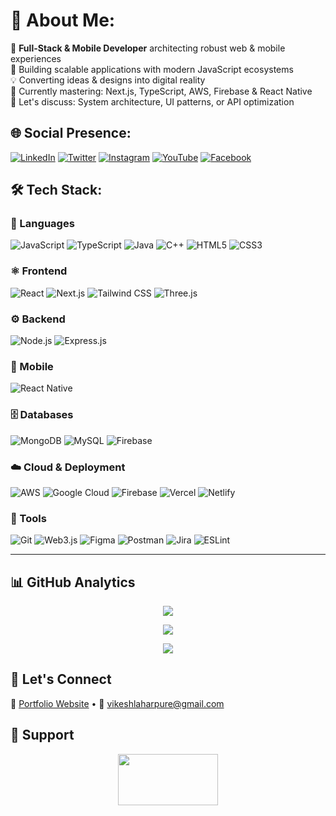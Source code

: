 # 💫 About Me:
🎯 **Full-Stack & Mobile Developer** architecting robust web & mobile experiences  
🚀 Building scalable applications with modern JavaScript ecosystems  
💡 Converting ideas & designs into digital reality  
🔭 Currently mastering: Next.js, TypeScript, AWS, Firebase & React Native  
💬 Let's discuss: System architecture, UI patterns, or API optimization  



## 🌐 Social Presence:
[![LinkedIn](https://img.shields.io/badge/-LinkedIn-0A66C2?logo=linkedin&logoColor=white)](https://www.linkedin.com/in/vikeshlaharpure)
[![Twitter](https://img.shields.io/badge/-Twitter-1DA1F2?logo=twitter&logoColor=white)](https://twitter.com/Vikkeshhhh)
[![Instagram](https://img.shields.io/badge/-Instagram-E4405F?logo=instagram&logoColor=white)](https://instagram.com/vikeshhhh)
[![YouTube](https://img.shields.io/badge/-YouTube-FF0000?logo=youtube&logoColor=white)](https://youtube.com/@Blackcode620)
[![Facebook](https://img.shields.io/badge/-Facebook-1877F2?logo=facebook&logoColor=white)](https://www.facebook.com/profile.php?id=100092804324061)


## 🛠️ Tech Stack:

### 📝 Languages
![JavaScript](https://img.shields.io/badge/-JavaScript-F7DF1E?logo=javascript&logoColor=black)
![TypeScript](https://img.shields.io/badge/-TypeScript-3178C6?logo=typescript&logoColor=white)
![Java](https://img.shields.io/badge/-Java-007396?logo=java&logoColor=white)
![C++](https://img.shields.io/badge/-C++-00599C?logo=c%2B%2B&logoColor=white)
![HTML5](https://img.shields.io/badge/-HTML5-E34F26?logo=html5&logoColor=white)
![CSS3](https://img.shields.io/badge/-CSS3-1572B6?logo=css3&logoColor=white)

### ⚛️ Frontend
![React](https://img.shields.io/badge/-React-61DAFB?logo=react&logoColor=black)
![Next.js](https://img.shields.io/badge/-Next.js-000000?logo=nextdotjs&logoColor=white)
![Tailwind CSS](https://img.shields.io/badge/-Tailwind%20CSS-06B6D4?logo=tailwindcss&logoColor=white)
![Three.js](https://img.shields.io/badge/-Three.js-000000?logo=threedotjs&logoColor=white)

### ⚙️ Backend
![Node.js](https://img.shields.io/badge/-Node.js-339933?logo=nodedotjs&logoColor=white)
![Express.js](https://img.shields.io/badge/-Express-000000?logo=express&logoColor=white)

### 📱 Mobile
![React Native](https://img.shields.io/badge/-React%20Native-61DAFB?logo=react&logoColor=black)

### 🗄️ Databases
![MongoDB](https://img.shields.io/badge/-MongoDB-47A248?logo=mongodb&logoColor=white)
![MySQL](https://img.shields.io/badge/-MySQL-4479A1?logo=mysql&logoColor=white)
![Firebase](https://img.shields.io/badge/-Firebase-FFCA28?logo=firebase&logoColor=black)

### ☁️ Cloud & Deployment
![AWS](https://img.shields.io/badge/-AWS-232F3E?logo=amazonaws&logoColor=white)
![Google Cloud](https://img.shields.io/badge/-GCP-4285F4?logo=googlecloud&logoColor=white)
![Firebase](https://img.shields.io/badge/-Firebase-FFCA28?logo=firebase&logoColor=black)
![Vercel](https://img.shields.io/badge/-Vercel-000000?logo=vercel&logoColor=white)
![Netlify](https://img.shields.io/badge/-Netlify-00C7B7?logo=netlify&logoColor=white)

### 🧰 Tools
![Git](https://img.shields.io/badge/-Git-F05032?logo=git&logoColor=white)
![Web3.js](https://img.shields.io/badge/-Web3.js-F16822?logo=web3dotjs&logoColor=white)
![Figma](https://img.shields.io/badge/-Figma-F24E1E?logo=figma&logoColor=white)
![Postman](https://img.shields.io/badge/-Postman-FF6C37?logo=postman&logoColor=white)
![Jira](https://img.shields.io/badge/-Jira-0052CC?logo=jira&logoColor=white)
![ESLint](https://img.shields.io/badge/-ESLint-4B32C3?logo=eslint&logoColor=white)

---

## 📊 GitHub Analytics

<div align="center">
  
![](https://github-readme-stats.vercel.app/api?username=Vikesh8107&theme=dark&show_icons=true&hide_border=true&include_all_commits=true&count_private=true)
  
![](https://github-readme-streak-stats.herokuapp.com/?user=Vikesh8107&theme=dark&hide_border=true)
  
![](https://github-readme-stats.vercel.app/api/top-langs/?username=Vikesh8107&theme=dark&hide_border=true&include_all_commits=true&count_private=true&layout=compact)

</div>


## 💌 Let's Connect
🔗 [Portfolio Website](https://vikeshhhh.vercel.app) • 📧 vikeshlaharpure@gmail.com

## 🙏 Support
<p align="center">
  <a href="https://buymeacoffee.com/vikesh8107">
    <img src="https://img.shields.io/badge/-Buy%20Me%20a%20Coffee-FFDD00?logo=buymeacoffee&logoColor=black" height="82" width="160">
  </a>
</p>

